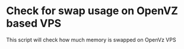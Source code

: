 # Check for swap usage on OpenVZ based VPS
This script will check how much memory is swapped on OpenVz VPS
